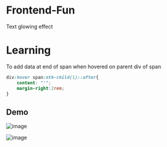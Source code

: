 # Frontend-Fun
Text glowing effect

# Learning

To add data at end of span when hovered on parent div of span
```css
div:hover span:nth-child(1)::after{
    content: "'";
    margin-right:2rem;
}
```

## Demo


![image](https://github.com/PALASH-BAJPAI/Frontend-Fun/assets/63140586/db6af8c1-f1e9-44f3-a109-426be3ce5e34)

![image](https://github.com/PALASH-BAJPAI/Frontend-Fun/assets/63140586/5c5a8f9d-be43-444b-ba26-12a21e9bb198)
